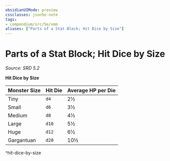 ```yaml
---
obsidianUIMode: preview
cssclasses: json5e-note
tags:
- compendium/src/5e/xmm
aliases: ["Parts of a Stat Block; Hit Dice by Size"]
---
```

# Parts of a Stat Block; Hit Dice by Size
*Source: SRD 5.2* 

**Hit Dice by Size**

| Monster Size | Hit Die | Average HP per Die |
|--------------|---------|--------------------|
| Tiny | `d4` | 2½ |
| Small | `d6` | 3½ |
| Medium | `d8` | 4½ |
| Large | `d10` | 5½ |
| Huge | `d12` | 6½ |
| Gargantuan | `d20` | 10½ |
^hit-dice-by-size